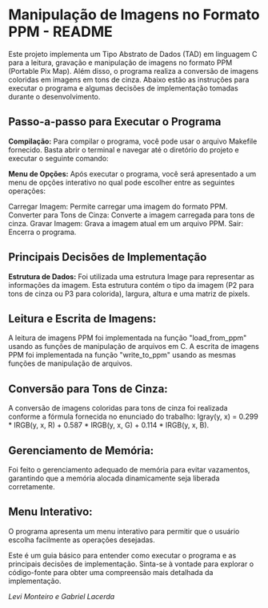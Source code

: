 # Manipulação de Imagens no Formato PPM - README
Este projeto implementa um Tipo Abstrato de Dados (TAD) em linguagem C para a leitura, gravação e manipulação de imagens no formato PPM (Portable Pix Map). Além disso, o programa realiza a conversão de imagens coloridas em imagens em tons de cinza. Abaixo estão as instruções para executar o programa e algumas decisões de implementação tomadas durante o desenvolvimento.


## Passo-a-passo para Executar o Programa

**Compilação:**
Para compilar o programa, você pode usar o arquivo Makefile fornecido. Basta abrir o terminal e navegar até o diretório do projeto e executar o seguinte comando:


**Menu de Opções:**
Após executar o programa, você será apresentado a um menu de opções interativo no qual pode escolher entre as seguintes operações:

Carregar Imagem: Permite carregar uma imagem do formato PPM.
Converter para Tons de Cinza: Converte a imagem carregada para tons de cinza.
Gravar Imagem: Grava a imagem atual em um arquivo PPM.
Sair: Encerra o programa.

## Principais Decisões de Implementação

**Estrutura de Dados:**
Foi utilizada uma estrutura Image para representar as informações da imagem. Esta estrutura contém o tipo da imagem (P2 para tons de cinza ou P3 para colorida), largura, altura e uma matriz de pixels.

## Leitura e Escrita de Imagens:

A leitura de imagens PPM foi implementada na função "load_from_ppm" usando as funções de manipulação de arquivos em C.
A escrita de imagens PPM foi implementada na função "write_to_ppm" usando as mesmas funções de manipulação de arquivos.

## Conversão para Tons de Cinza:

A conversão de imagens coloridas para tons de cinza foi realizada conforme a fórmula fornecida no enunciado do trabalho: Igray(y, x) = 0.299 * IRGB(y, x, R) + 0.587 * IRGB(y, x, G) + 0.114 * IRGB(y, x, B).

## Gerenciamento de Memória:

Foi feito o gerenciamento adequado de memória para evitar vazamentos, garantindo que a memória alocada dinamicamente seja liberada corretamente.

## Menu Interativo:

O programa apresenta um menu interativo para permitir que o usuário escolha facilmente as operações desejadas.


Este é um guia básico para entender como executar o programa e as principais decisões de implementação. Sinta-se à vontade para explorar o código-fonte para obter uma compreensão mais detalhada da implementação.

_Levi Monteiro e Gabriel Lacerda_
